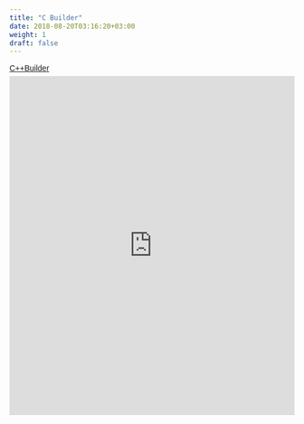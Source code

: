 ```yaml
---
title: "C Builder"
date: 2018-08-20T03:16:20+03:00
weight: 1
draft: false
---
```


<html>
  <body>
    <div class="wiki" id="content_view" style="display: block;">
<a title="View C++Builder on Scribd" href="http://www.scribd.com/doc/93080894/C-Builder?secret_password=1moce5pn1wge871ro4u2" style="margin: 12px auto 6px auto; font-family: Helvetica,Arial,Sans-serif; font-style: normal; font-variant: normal; font-weight: normal; font-size: 14px; line-height: normal; font-size-adjust: none; font-stretch: normal; -x-system-font: none; display: block; text-decoration: underline;" rel="nofollow">C++Builder</a><iframe class="scribd_iframe_embed" src="http://www.scribd.com/embeds/93080894/content?start_page=1&amp;view_mode=list&amp;access_key=key-1nyid5qzfwwm8tg8ss7l&amp;secret_password=1moce5pn1wge871ro4u2" data-auto-height="true" data-aspect-ratio="0.772727272727273" scrolling="no" id="doc_88590" width="100%" height="600" frameborder="0" name="doc_88590"></iframe>
    </div>
  </body>
</html>